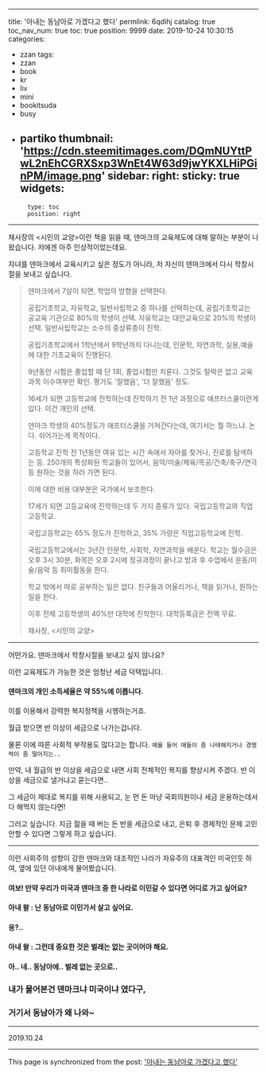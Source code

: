 
---
title: '아내는 동남아로 가겠다고 했다'
permlink: 6qdihj
catalog: true
toc_nav_num: true
toc: true
position: 9999
date: 2019-10-24 10:30:15
categories:
- zzan
tags:
- zzan
- book
- kr
- liv
- mini
- bookitsuda
- busy
- partiko
thumbnail: 'https://cdn.steemitimages.com/DQmNUYttPwL2nEhCGRXSxp3WnEt4W63d9jwYKXLHiPGinPM/image.png'
sidebar:
    right:
        sticky: true
widgets:
    -
        type: toc
        position: right
---


채사장의 <시민의 교양>이란 책을 읽을 때,
덴마크의 교육제도에 대해 말하는 부분이 나왔습니다.
저에겐 아주 인상적이었는데요.

자녀를 덴마크에서 교육시키고 싶은 정도가 아니라,
저 자신이 덴마크에서 다시 학창시절을 보내고 싶습니다.

> 덴마크에서 7살이 되면, 학업의 방향을 선택한다.
> 
> 공립기초학교, 자유학교, 일반사립학교 중 하나를 선택하는데,
> 공립기초학교는 공교육 기관으로 80%의 학생이 선택.
> 자유학교는 대안교육으로 20%의 학생이 선택.
> 일반사립학교는 소수의 중상류층이 진학.
> 
> 공립기초학교에서 1학년에서 9학년까지 다니는데,
> 인문학, 자연과학, 실용,예술에 대한 기초교육이 진행된다.
> 
> 9년동안 시험은 졸업할 때 단 1회,
> 졸업시험만 치룬다.
> 그것도 탈락은 없고 교육과목 이수여부만 확인.
> 평가도 '잘했음', '더 잘했음' 정도.
> 
> 16세가 되면 고등학교에 진학하는데
> 진학하기 전 1년 과정으로 애프터스쿨이란게 있다.
> 이건 개인의 선택.
> 
> 덴마크 학생의 40%정도가 애프터스쿨을 거쳐간다는데,
> 여기서는 뭘 하느냐.
> 논다.
> 쉬어가는게 목적이다.
> 
> 고등학교 진학 전 1년동안 여유 있는 시간 속에서
> 자아를 찾거나, 진로를 탐색하는 등.
> 250개의 특성화된 학교들이 있어서,
> 음악/미술/체육/목공/건축/축구/연극 등 원하는 것을 하러 가면 된다.
> 
> 이에 대한 비용 대부분은 국가에서 보조한다.
> 
> 17세가 되면 고등교육에 진학하는데 두 가지 종류가 있다.
> 국립고등학교와 직업고등학교.
> 
> 국립고등학교는 65% 정도가 진학하고,
> 35% 가량은 직업고등학교에 진학.
> 
> 국립고등학교에서는 3년간 인문학, 사회학, 자연과학을 배운다.
> 학교는 월수금은 오후 3시 30분,
> 화목은 오후 2시에 정규과정이 끝나고
> 방과 후 수업에서 운동/미술/음악 등 취미활동을 한다.
> 
> 학교 밖에서 따로 공부하는 일은 없다.
> 친구들과 어울리거나, 책을 읽거나, 원하는 일을 한다.
> 
> 이후 전체 고등학생의 40%만 대학에 진학한다.
> 대학등록금은 전액 무료.
> 
> 채사장, <시민의 교양>

---

어떤가요.
덴마크에서 학창시절을 보내고 싶지 않나요?

이런 교육제도가 가능한 것은 엄청난 세금 덕택입니다.

#### 덴마크의 개인 소득세율은 약 55%에 이릅니다.

이를 이용해서 강력한 복지정책을 시행하는거죠.

월급 받으면 반 이상이 세금으로 나가는겁니다.

물론 이에 따른 사회적 부작용도 많다고는 합니다.
`예를 들어 애들이 좀 나태해지거나 경쟁력이 좀 떨어지는..`

만약, 내 월급의 반 이상을 세금으로 내면 사회 전체적인 복지를 향상시켜 주겠다.
반 이상을 세금으로 낼거냐고 묻는다면..

그 세금이 제대로 복지를 위해 사용되고, 눈 먼 돈 마냥 국회의원이나 세금 운용하는데서 다 해먹지 않는다면!

그러고 싶습니다. 지금 젊을 때 버는 돈 반을 세금으로 내고, 은퇴 후 경제적인 문제 고민 안할 수 있다면 그렇게 하고 싶습니다.

---

이런 사회주의 성향이 강한 덴마크와 대조적인 나라가
자유주의 대표격인 미국인듯 하여,
옆에 있던 아내에게 물어봤습니다.

#### 여보! 만약 우리가 미국과 덴마크 중 한 나라로 이민갈 수 있다면 어디로 가고 싶어요?

#### 아내 왈 : 난 동남아로 이민가서 살고 싶어요.

#### 응?..

#### 아내 왈 : 그런데 중요한 것은 벌레는 없는 곳이어야 해요.

#### 아.. 네.. 동남아에.. 벌레 없는 곳으로..

### 내가 물어본건 덴마크냐 미국이냐 였다구,

### 거기서 동남아가 왜 나와~

---

2019.10.24

- - -

This page is synchronized from the post: ['아내는 동남아로 가겠다고 했다'](https://steemit.com/@lucky2015/6qdihj)
